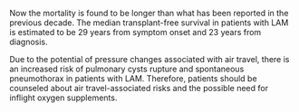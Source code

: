 Now the mortality is found to be longer than what has been reported in the previous decade. The median transplant-free survival in patients with LAM is estimated to be 29 years from symptom onset and 23 years from diagnosis.

Due to the potential of pressure changes associated with air travel, there is an increased risk of pulmonary cysts rupture and spontaneous pneumothorax in patients with LAM. Therefore, patients should be counseled about air travel-associated risks and the possible need for inflight oxygen supplements.